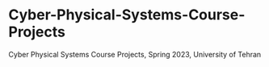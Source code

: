 # Cyber-Physical-Systems-Course-Projects
Cyber Physical Systems Course Projects, Spring 2023, University of Tehran 

